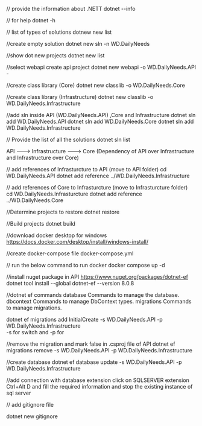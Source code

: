 // provide the information about .NETT
dotnet --info

// for help
dotnet -h

// list of types of solutions
dotnew new list

//create empty solution
dotnet new sln -n WD.DailyNeeds 

//show dot new projects
dotnet new list

//select webapi create api project
dotnet new webapi -o WD.DailyNeeds.API -

//create class library (Core)
dotnet new classlib -o WD.DailyNeeds.Core

//create class library (Infrastructure)
dotnet new classlib -o WD.DailyNeeds.Infrastructure

//add sln inside API (WD.DailyNeeds.API) ,Core and Infrastructure
dotnet sln add WD.DailyNeeds.API 
dotnet sln add WD.DailyNeeds.Core 
dotnet sln add WD.DailyNeeds.Infrastructure 

// Provide the list of all the solutions
dotnet sln list

API ---> Infrastructure ---> Core (Dependency of API over Infrastructure and Infrastructure over Core)

// add references of Infrasturcture to API (move to API folder) 
cd WD.DailyNeeds.API
dotnet add reference ../WD.DailyNeeds.Infrastructure

// add references of Core to Infrasturcture (move to Infrasturcture folder)  
cd WD.DailyNeeds.Infrasturcture
dotnet add reference ../WD.DailyNeeds.Core 

//Determine projects to restore
dotnet restore

//Build projects 
dotnet build


//download docker desktop for windows
https://docs.docker.com/desktop/install/windows-install/


//create docker-compose file
docker-compose.yml

// run the below command to run docker
docker compose up -d

//install nuget package in API
https://www.nuget.org/packages/dotnet-ef
dotnet tool install --global dotnet-ef --version 8.0.8

//dotnet ef commands
            database    Commands to manage the database.
            dbcontext   Commands to manage DbContext types.
            migrations  Commands to manage migrations.


dotnet ef migrations add InitialCreate -s WD.DailyNeeds.API -p WD.DailyNeeds.Infrastructure   
-s for switch and -p for       

//remove the migration and mark <InvariantGlobalization>false</InvariantGlobalization> in .csproj file of API
dotnet ef migrations remove -s WD.DailyNeeds.API -p WD.DailyNeeds.Infrastructure 



//create database
dotnet ef database update -s WD.DailyNeeds.API -p WD.DailyNeeds.Infrastructure

//add connection with database extension
click on SQLSERVER extension Ctrl+Alt D 
and fill the required information and stop the existing instance of sql server 

// add gitignore file

dotnet new gitignore

